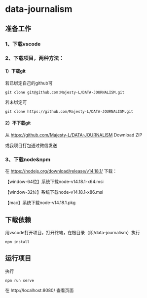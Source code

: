 # data-journalism

## 准备工作
### 1、下载vscode
### 2、下载项目，两种方法：
#### 1）下载git
若已绑定自己的github可
```
git clone git@github.com:Majesty-L/DATA-JOURNALISM.git
```
若未绑定可
```
git clone https://github.com/Majesty-L/DATA-JOURNALISM.git
```
#### 2）不下载git
从 https://github.com/Majesty-L/DATA-JOURNALISM Download ZIP

或我项目打包通过微信发送

### 3、下载node&npm
在 https://nodejs.org/download/release/v14.18.1/ 下载：

【window-64位】系统下载node-v14.18.1-x64.msi

【window-32位】系统下载node-v14.18.1-x86.msi

【mac】系统下载node-v14.18.1.pkg

## 下载依赖
用vscode打开项目，打开终端，在根目录（即/data-journalism）执行
```
npm install
```

## 运行项目
执行
```
npm run serve
```
在 http://localhost:8080/ 查看页面